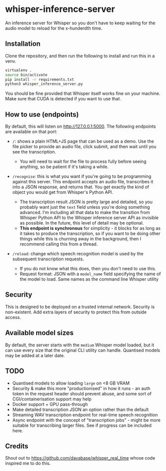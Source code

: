 # whisper-inference-server
An inference server for Whisper so you don't have to keep waiting for the audio model to reload for the x-hunderdth time.

## Installation

Clone the repository, and then run the following to install and run this in a venv.

```sh
virtualenv .
source bin/activate
pip install -r requirements.txt 
python3 whisper_inference_server.py 
```

You should be fine provided that Whisper itself works fine on your machine. Make sure that CUDA is detected if you want to use that.

## How to use (endpoints)

By default, this will listen on http://127.0.0.1:5000. The following endpoints are available on that port:

* `/`: shows a plain HTML+JS page that can be used as a demo. Use the file picker to provide an audio file, click submit, and then wait until you see the transcription.
  * You will need to wait for the file to process fully before seeing anything, so be patient if it's taking a while.

* `/recognise`: this is what you want if you're going to be programming against this server. This endpoint accepts an audio file, transcribes it into a JSON response, and returns that. You get exactly the kind of object you would get from Whisper's Python API.
  * The transcription result JSON is pretty large and detailed, so you probably want just the `text` field unless you're doing something advanced. I'm including all that data to make the transition from Whisper Python API to the Whisper inference server API as invisible as possible. In the future, this level of detail may be optional.
  * **This endpoint is synchronous** for simplicity - it blocks for as long as it takes to produce the transcription, so if you want to be doing other things while this is churning away in the background, then I recommend calling this from a thread.

* `/reload`: change which speech recognition model is used by the subsequent transcription requests.
  * If you do not know what this does, then you don't need to use this.
  * Request format: JSON with a `model_name` field specifying the name of the model to load. Same names as the command line Whisper utility

## Security

This is designed to be deployed on a trusted internal network. Security is non-existent. Add extra layers of security to protect this from outside access.

## Available model sizes

By default, the server starts with the `medium` Whisper model loaded, but it can use every size that the original CLI utility can handle. Quantised models may be added at a later date.

## TODO
* Quantised models to allow loading `large` on <8 GB VRAM
* Security & make this more "productionised" in how it runs - an auth token in the request header should prevent abuse, and some sort of CGI/containerisation support may help
* Docker support + GPU pass-through
* Make detailed transcription JSON an option rather than the default
* Streaming WAV transcription endpoint for real-time speech recognition
* Async endpoint with the concept of "transcription jobs" - might be more suitable for transcribing larger files. See if progress can be included here.

## Credits

Shout out to https://github.com/davabase/whisper_real_time whose code inspired me to do this.
